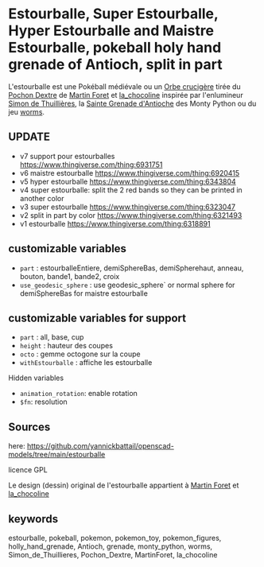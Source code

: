 # Estourballe, Super Estourballe, Hyper Estourballe and Maistre Estourballe, pokeball holy hand grenade of Antioch, split in part

L'estourballe est une Pokéball médiévale ou un [Orbe crucigère](https://fr.wikipedia.org/wiki/Orbe_crucig%C3%A8re) tirée
du [Pochon Dextre](https://simondethuillieres.com/product/le-pochon-dextre/)
de [Martin Foret](https://twitter.com/MartinForet) et [la_chocoline](https://instagram.com/la_chocoline/)
inspirée par l'enlumineur [Simon de Thuillières](https://www.instagram.com/simondethuillieres/),
la [Sainte Grenade d'Antioche](https://fr.wikipedia.org/wiki/Sainte_Grenade_d%27Antioche) des Monty Python ou du
jeu [worms](https://worms.fandom.com/wiki/Holy_Hand_Grenade).

## UPDATE

- v7 support pour estourballes https://www.thingiverse.com/thing:6931751
- v6 maistre estourballe https://www.thingiverse.com/thing:6920415
- v5 hyper estourballe https://www.thingiverse.com/thing:6343804
- v4 super estourballe: split the 2 red bands so they can be printed in another color
- v3 super estourballe https://www.thingiverse.com/thing:6323047
- v2 split in part by color https://www.thingiverse.com/thing:6321493
- v1 estourballe https://www.thingiverse.com/thing:6318891

## customizable variables

- `part` : estourballeEntiere, demiSphereBas, demiSpherehaut, anneau, bouton, bande1, bande2, croix
- `use_geodesic_sphere` : use geodesic_sphere` or normal sphere for demiSphereBas for maistre estourballe

## customizable variables for support

- `part` : all, base, cup
- `height` : hauteur des coupes
- `octo` : gemme octogone sur la coupe
- `withEstourballe` : affiche les estourballe

Hidden variables

- `animation_rotation`: enable rotation
- `$fn`: resolution

## Sources

here: https://github.com/yannickbattail/openscad-models/tree/main/estourballe

licence GPL

Le design (dessin) original de l'estourballe appartient à [Martin Foret](https://twitter.com/MartinForet)
et [la_chocoline](https://instagram.com/la_chocoline/)

## keywords

estourballe, pokeball, pokemon, pokemon_toy, pokemon_figures, holly_hand_grenade, Antioch, grenade, monty_python, worms,
Simon_de_Thuillieres, Pochon_Dextre, MartinForet, la_chocoline
